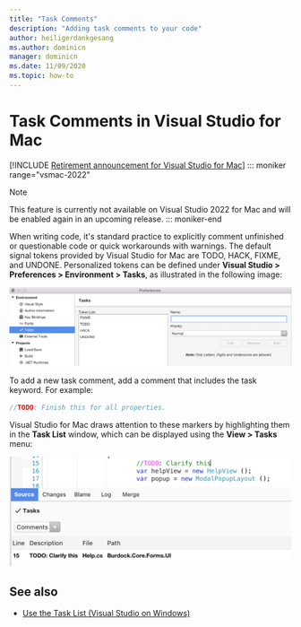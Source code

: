 ```yaml
---
title: "Task Comments"
description: "Adding task comments to your code"
author: heiligerdankgesang 
ms.author: dominicn
manager: dominicn
ms.date: 11/09/2020
ms.topic: how-to
---
```

# Task Comments in Visual Studio for Mac

 [!INCLUDE [Retirement announcement for Visual Studio for Mac](includes/vsmac-retirement.md)]
::: moniker range="vsmac-2022"
> [!NOTE]
> This feature is currently not available on Visual Studio 2022 for Mac and will be enabled again in an upcoming release.
::: moniker-end

When writing code, it's standard practice to explicitly comment unfinished or questionable code or quick workarounds with warnings. The default signal tokens provided by Visual Studio for Mac are TODO, HACK, FIXME, and UNDONE. Personalized tokens can be defined under **Visual Studio > Preferences > Environment > Tasks**, as illustrated in the following image:

![Task list preferences](media/source-editor-image10.png)

To add a new task comment, add a comment that includes the task keyword. For example:

```csharp
//TODO: Finish this for all properties.
```

Visual Studio for Mac draws attention to these markers by highlighting them in the **Task List** window, which can be displayed using the **View > Tasks** menu:

![The Task list window, showing a single TODO item](media/source-editor-image11.png)

## See also

- [Use the Task List (Visual Studio on Windows)](/visualstudio/ide/using-the-task-list)
